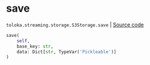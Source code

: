 # save
`toloka.streaming.storage.S3Storage.save` | [Source code](https://github.com/Toloka/toloka-kit/blob/v1.2.0.post1/src/streaming/storage.py#L214)

```python
save(
    self,
    base_key: str,
    data: Dict[str, TypeVar('Pickleable')]
)
```

